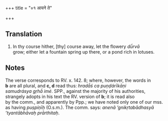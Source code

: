 +++
title = "०१ आयने ते"

+++
## Translation
1. In thy course hither, \[thy\] course away, let the flowery *dū́rvā*  
grow; either let a fountain spring up there, or a pond rich in lotuses.

## Notes
The verse corresponds to RV. x. 142. 8; where, however, the words in  
**b** are all plural, and **c, d** read thus: *hradā́ś ca puṇḍárīkāṇi  
samudrásya gṛhā́ imé*. SPP., against the majority of his authorities,  
strangely adopts in his text the RV. version of **b**; it is read also  
by the comm., and apparently by Ppp.; we have noted only one of our mss.  
as having *puṣpíṇīḥ* (O.s.m.). The comm. says: *anenā ’gnikṛtabādhasyā  
’tyantābhāvaḥ prārthitaḥ*.
